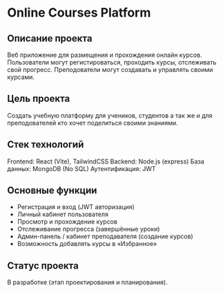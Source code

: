 # Online Courses Platform

## Описание проекта 
Веб приложение для размещения и прохождения онлайн курсов.
Пользователи могут регистироваться, проходить курсы, отслеживать свой прогресс.
Преподователи могут создавать и управлять своими курсами.

## Цель проекта
Создать учебную платформу для учеников, студентов а так же и для преподователей кто хочет поделиться своими знаниями.

## Стек технологий 
Frontend: React (Vite), TailwindCSS
Backend: Node.js (express)
База данных: MongoDB (No SQL)
Аутентификация: JWT 

## Основные функции
- Регистрация и вход (JWT авторизация)  
- Личный кабинет пользователя  
- Просмотр и прохождение курсов  
- Отслеживание прогресса (завершённые уроки)  
- Админ-панель / кабинет преподавателя (создание курсов)  
- Возможность добавлять курсы в «Избранное»

## Статус проекта 
В разработке (этап проектирования и планирования).